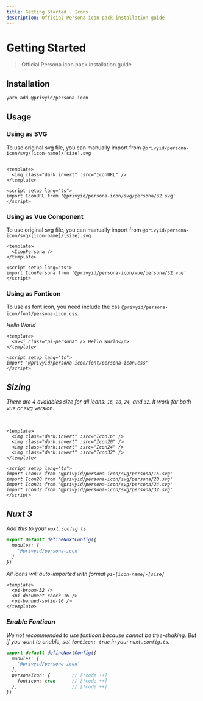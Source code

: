 ```yaml
---
title: Getting Started · Icons
description: Official Persona icon pack installation guide
---
```


<script setup>
import '@privyid/persona-icon/font/persona-icon.css'
import Icon16 from '@privyid/persona-icon/svg/persona/16.svg'
import Icon20 from '@privyid/persona-icon/svg/persona/20.svg'
import Icon24 from '@privyid/persona-icon/svg/persona/24.svg'
import Icon32 from '@privyid/persona-icon/svg/persona/32.svg'
import IconPersona from '@privyid/persona-icon/vue/persona/32.vue'

import PiBroom32 from '@privyid/persona-icon/vue/broom/32.vue'
import PiDocumentCheck16 from '@privyid/persona-icon/vue/document-check/16.vue'
import PiBannedSolid16 from '@privyid/persona-icon/vue/banned-solid/16.vue'
</script>

# Getting Started

> Official Persona icon pack installation guide

## Installation

```sh
yarn add @privyid/persona-icon
```

## Usage

### Using as SVG

To use original svg file, you can manually import from `@privyid/persona-icon/svg/[icon-name]/[size].svg`

<preview>
  <img class="dark:invert" :src="Icon32" />
</preview>

```vue
<template>
  <img class="dark:invert" :src="IconURL" />
</template>

<script setup lang="ts">
import IconURL from '@privyid/persona-icon/svg/persona/32.svg'
</script>
```

### Using as Vue Component

To use original svg file, you can manually import from `@privyid/persona-icon/svg/[icon-name]/[size].svg`

<preview>
  <IconPersona />
</preview>

```vue
<template>
  <IconPersona />
</template>

<script setup lang="ts">
import IconPersona from '@privyid/persona-icon/vue/persona/32.vue'
</script>
```

### Using as Fonticon

To use as font icon, you need include the css `@privyid/persona-icon/font/persona-icon.css`.

<preview>
  <p><i class="pi-persona" /> Hello World</p>
</preview>

```vue
<template>
  <p><i class="pi-persona" /> Hello World</p>
</template>

<script setup lang="ts">
import '@privyid/persona-icon/font/persona-icon.css'
</script>
```

## Sizing

There are 4 avaiables size for all icons: `16`, `20`, `24`, and `32`.
It work for both vue or svg version.

<preview class="space-x-4">
  <img class="dark:invert" :src="Icon16" />
  <img class="dark:invert" :src="Icon20" />
  <img class="dark:invert" :src="Icon24" />
  <img class="dark:invert" :src="Icon32" />
</preview>

```vue
<template>
  <img class="dark:invert" :src="Icon16" />
  <img class="dark:invert" :src="Icon20" />
  <img class="dark:invert" :src="Icon24" />
  <img class="dark:invert" :src="Icon32" />
</template>

<script setup lang="ts">
import Icon16 from '@privyid/persona-icon/svg/persona/16.svg'
import Icon20 from '@privyid/persona-icon/svg/persona/20.svg'
import Icon24 from '@privyid/persona-icon/svg/persona/24.svg'
import Icon32 from '@privyid/persona-icon/svg/persona/32.svg'
</script>
```

## Nuxt 3

Add this to your `nuxt.config.ts`

```ts
export default defineNuxtConfig({
  modules: [
    '@privyid/persona-icon'
  ]
})
```

All icons will auto-imported with format `pi-[icon-name]-[size]`

<preview class="space-x-4">
  <pi-broom-32 />
  <pi-document-check-16 />
  <pi-banned-solid-16 />
</preview>

```vue
<template>
  <pi-broom-32 />
  <pi-document-check-16 />
  <pi-banned-solid-16 />
</template>
```

### Enable Fonticon

We not recommended to use fonticon because cannot be tree-shaking. But if you want to enable, set `fonticon: true` in your `nuxt.config.ts`.

```ts
export default defineNuxtConfig({
  modules: [
    '@privyid/persona-icon'
  ],
  personaIcon: {        // [!code ++]
    fonticon: true      // [!code ++]
  },                    // [!code ++]
})
```
